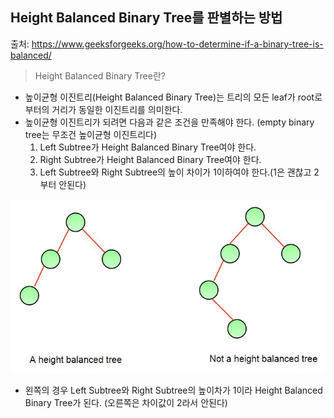 ## Height Balanced Binary Tree를 판별하는 방법

출처: https://www.geeksforgeeks.org/how-to-determine-if-a-binary-tree-is-balanced/    



> Height Balanced Binary Tree란?

* 높이균형 이진트리(Height Balanced Binary Tree)는 트리의 모든 leaf가 root로부터의 거리가 동일한 이진트리를 의미한다.
* 높이균형 이진트리가 되려면 다음과 같은 조건을 만족해야 한다.
  (empty binary tree는 무조건 높이균형 이진트리다)
  1. Left Subtree가 Height Balanced Binary Tree여야 한다.
  2. Right Subtree가 Height Balanced Binary Tree여야 한다.
  3. Left Subtree와 Right Subtree의 높이 차이가 1이하여야 한다.(1은 괜찮고 2부터 안된다)     

![img]([BST4]How_to_determine_if_a_binary_tree_is_height_balanced.assets/tree.jpg)

* 왼쪽의 경우 Left Subtree와 Right Subtree의 높이차가 1이라 Height Balanced Binary Tree가 된다.
  (오른쪽은 차이값이 2라서 안된다)

